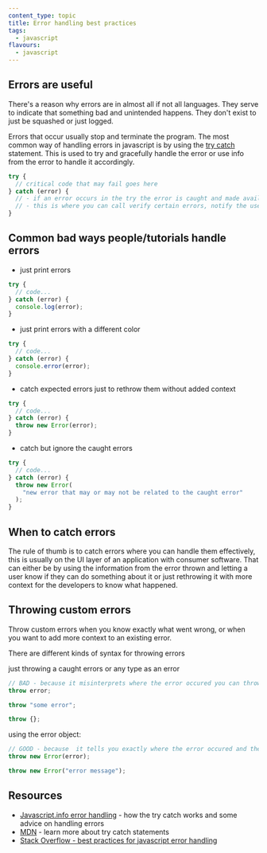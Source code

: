 ```yaml
---
content_type: topic
title: Error handling best practices
tags:
  - javascript
flavours:
  - javascript
---
```


## Errors are useful

There's a reason why errors are in almost all if not all languages. They serve to indicate that something bad and unintended happens. They don't exist to just be squashed or just logged.

Errors that occur usually stop and terminate the program. The most common way of handling errors in javascript is by using the [try catch](https://developer.mozilla.org/en-US/docs/Web/JavaScript/Reference/Statements/try...catch) statement. This is used to try and gracefully handle the error or use info from the error to handle it accordingly.

```js
try {
  // critical code that may fail goes here
} catch (error) {
  // - if an error occurs in the try the error is caught and made available here
  // - this is where you can call verify certain errors, notify the user .etc.
}
```

## Common bad ways people/tutorials handle errors

- just print errors

```js
try {
  // code...
} catch (error) {
  console.log(error);
}
```

- just print errors with a different color

```js
try {
  // code...
} catch (error) {
  console.error(error);
}
```

- catch expected errors just to rethrow them without added context

```js
try {
  // code...
} catch (error) {
  throw new Error(error);
}
```

- catch but ignore the caught errors

```js
try {
  // code...
} catch (error) {
  throw new Error(
    "new error that may or may not be related to the caught error"
  );
}
```

## When to catch errors

The rule of thumb is to catch errors where you can handle them effectively, this is usually on the UI layer of an application with consumer software. That can either be by using the information from the error thrown and letting a user know if they can do something about it or just rethrowing it with more context for the developers to know what happened.

## Throwing custom errors

Throw custom errors when you know exactly what went wrong, or when you want to add more context to an existing error.

There are different kinds of syntax for throwing errors

just throwing a caught errors or any type as an error

```js
// BAD - because it misinterprets where the error occured you can throw pretty much anything as an error
throw error;

throw "some error";

throw {};
```

using the error object:

```js
// GOOD - because  it tells you exactly where the error occured and the constructor takes in a message making it more predictable
throw new Error(error);

throw new Error("error message");
```

## Resources

- [Javascript.info error handling](https://javascript.info/error-handling) - how the try catch works and some advice on handling errors
- [MDN](https://developer.mozilla.org/en-US/docs/Web/JavaScript/Reference/Statements/try...catch) - learn more about try catch statements
- [Stack Overflow - best practices for javascript error handling](https://stackoverflow.com/questions/6484528/what-are-the-best-practices-for-javascript-error-handling)
